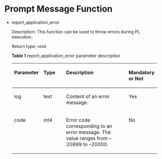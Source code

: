 # Prompt Message Function<a name="EN-US_TOPIC_0311139290"></a>

-   report\_application\_error

    Description: This function can be used to throw errors during PL execution.

    Return type: void

    **Table  1**  report\_application\_error parameter description

    <a name="table72726123513"></a>
    <table><thead align="left"><tr id="row6312265356"><th class="cellrowborder" valign="top" width="12.93%" id="mcps1.2.5.1.1"><p id="p64102615355"><a name="p64102615355"></a><a name="p64102615355"></a>Parameter</p>
    </th>
    <th class="cellrowborder" valign="top" width="17.24%" id="mcps1.2.5.1.2"><p id="p7432653516"><a name="p7432653516"></a><a name="p7432653516"></a>Type</p>
    </th>
    <th class="cellrowborder" valign="top" width="49.46%" id="mcps1.2.5.1.3"><p id="p195182683510"><a name="p195182683510"></a><a name="p195182683510"></a>Description</p>
    </th>
    <th class="cellrowborder" valign="top" width="20.369999999999997%" id="mcps1.2.5.1.4"><p id="p9532653511"><a name="p9532653511"></a><a name="p9532653511"></a>Mandatory or Not</p>
    </th>
    </tr>
    </thead>
    <tbody><tr id="row56182615359"><td class="cellrowborder" valign="top" width="12.93%" headers="mcps1.2.5.1.1 "><p id="p1262262359"><a name="p1262262359"></a><a name="p1262262359"></a>log</p>
    </td>
    <td class="cellrowborder" valign="top" width="17.24%" headers="mcps1.2.5.1.2 "><p id="p66326123510"><a name="p66326123510"></a><a name="p66326123510"></a>text</p>
    </td>
    <td class="cellrowborder" valign="top" width="49.46%" headers="mcps1.2.5.1.3 "><p id="p24733307504"><a name="p24733307504"></a><a name="p24733307504"></a>Content of an error message.</p>
    </td>
    <td class="cellrowborder" valign="top" width="20.369999999999997%" headers="mcps1.2.5.1.4 "><p id="p116626123514"><a name="p116626123514"></a><a name="p116626123514"></a>Yes</p>
    </td>
    </tr>
    <tr id="row13632653510"><td class="cellrowborder" valign="top" width="12.93%" headers="mcps1.2.5.1.1 "><p id="p469261359"><a name="p469261359"></a><a name="p469261359"></a>code</p>
    </td>
    <td class="cellrowborder" valign="top" width="17.24%" headers="mcps1.2.5.1.2 "><p id="p127112613359"><a name="p127112613359"></a><a name="p127112613359"></a>int4</p>
    </td>
    <td class="cellrowborder" valign="top" width="49.46%" headers="mcps1.2.5.1.3 "><p id="p325204111506"><a name="p325204111506"></a><a name="p325204111506"></a>Error code corresponding to an error message. The value ranges from –20999 to –20000.</p>
    </td>
    <td class="cellrowborder" valign="top" width="20.369999999999997%" headers="mcps1.2.5.1.4 "><p id="p18762615357"><a name="p18762615357"></a><a name="p18762615357"></a>No</p>
    </td>
    </tr>
    </tbody>
    </table>


